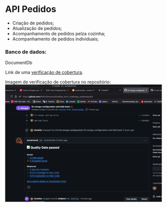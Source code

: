 # API Pedidos

- Criação de pedidos;
- Atualização de pedidos;
- Acompanhamento de pedidos pelza cozinha;
- Acompanhamento de pedidos individuais;

### Banco de dados:

DocumentDb

Link de
uma [verificação de cobertura](https://github.com/PedroGimenezSilva/fiap_tech_challenge_pedidos/actions/runs/12192110385).

Imagem de verificação de cobertura no repositório:
![alt text](Documents/evidencia_cobertura_1.png)
